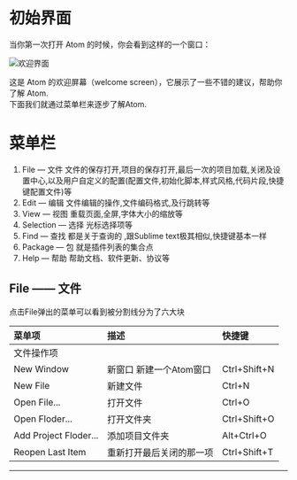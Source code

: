 # 初始界面
当你第一次打开 Atom 的时候，你会看到这样的一个窗口：

![][1]

这是 Atom 的欢迎屏幕（welcome screen），它展示了一些不错的建议，帮助你了解 Atom.  
下面我们就通过菜单栏来逐步了解Atom.

# 菜单栏
1. File — 文件 文件的保存打开,项目的保存打开,最后一次的项目加载,关闭及设置中心,以及用户自定义的配置(配置文件,初始化脚本,样式风格,代码片段,快捷键配置文件)等
2. Edit — 编辑 文件编辑的操作,文件编码格式,及行跳转等
3. View — 视图 重载页面,全屏,字体大小的缩放等
4. Selection — 选择 光标选择项等
4. Find — 查找 都是关于查询的 ,跟Sublime text极其相似,快捷键基本一样
5. Package — 包 就是插件列表的集合点
6. Help — 帮助 帮助文档、软件更新、协议等

## File —— 文件
点击File弹出的菜单可以看到被分割线分为了六大块

| 菜单项 | 描述 | 快捷键 |
| :----- | :---- | :----- |
| 文件操作项 |
| New Window | 新窗口 新建一个Atom窗口 | Ctrl+Shift+N |
| New File | 新建文件 | Ctrl+N |
| Open File... | 打开文件 | Ctrl+O |
| Open Floder... | 打开文件夹 | Ctrl+Shift+O |
| Add Project Floder... | 添加项目文件夹 | Alt+Ctrl+O |
| Reopen Last Item | 重新打开最后关闭的那一项 | Ctrl+Shift+T |

***
[1]:https://github.com/kaivin/atom/raw/master/images/interface/welcome.png "欢迎界面"
[2]:https://github.com/kaivin/atom/raw/master/images/install/download.png "下载示意图"
[3]:https://github.com/atom/atom/releases/ "发布版本"
[4]:https://github.com/kaivin/atom/raw/master/images/install/github.png "版本发布示意图"
[5]:https://github.com/kaivin/atom/raw/master/images/install/path.png "环境变量配置示意图"
